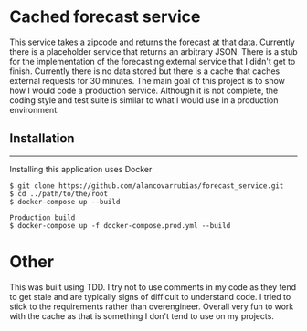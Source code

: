 # Cached forecast service
This service takes a zipcode and returns the forecast at that data.
Currently there is a placeholder service that returns an arbitrary JSON.
There is a stub for the implementation of the forecasting external service that I didn't get to finish.
Currently there is no data stored but there is a cache that caches external requests for 30 minutes.
The main goal of this project is to show how I would code a production service.
Although it is not complete, the coding style and test suite is similar to what I would use in a production environment.
## Installation
***
Installing this application uses Docker
```
$ git clone https://github.com/alancovarrubias/forecast_service.git
$ cd ../path/to/the/root
$ docker-compose up --build

Production build
$ docker-compose up -f docker-compose.prod.yml --build
```


# Other
This was built using TDD. I try not to use comments in my code as they tend to get stale and are typically signs of difficult to understand code. I tried to stick to the requirements rather than overengineer. Overall very fun to work with the cache as that is something I don't tend to use on my projects.